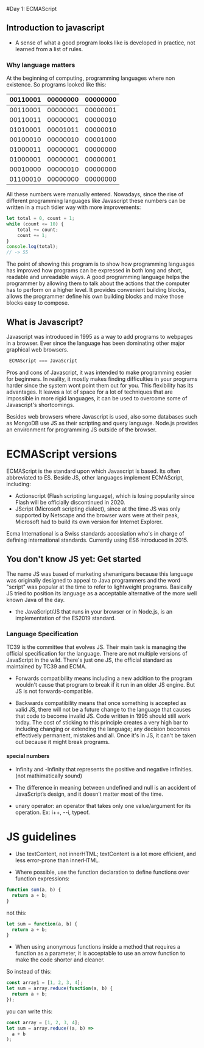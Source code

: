 #Day 1: ECMAScript

## Introduction to javascript

* A sense of what a good program looks like is developed in practice, not learned from a list of rules.

### Why language matters

At the beginning of computing, programming languages where non existence. So programs looked like this:

| 00110001 | 00000000 | 00000000 |
| ---------| :--------| --------:|
| 00110001 | 00000001 | 00000001 |
| 00110011 | 00000001 | 00000010 |
| 01010001 | 00001011 | 00000010 |
| 00100010 | 00000010 | 00001000 |
| 01000011 | 00000001 | 00000000 |
| 01000001 | 00000001 | 00000001 |
| 00010000 | 00000010 | 00000000 |
| 01100010 | 00000000 | 00000000 |

All these numbers were manually entered. Nowadays, since the rise of different programming languages like Javascript these numbers can be
written in a much tidier way with more improvements:

```javascript
let total = 0, count = 1;
while (count <= 10) {
    total += count;
    count += 1;
}
console.log(total);
// -> 55
```

The point of showing this program is to show how programming languages has improved 
how programs can be expressed in both long and short, readable and unreadable ways. A good programming language
helps the programmer by allowing them to talk about the actions that the computer has to perform on a higher level.
It provides convenient building blocks, allows the programmer define his own building blocks and make 
those blocks easy to compose.

## What is Javascript?

Javascript was introduced in 1995 as a way to add programs to webpages in a browser. Ever since the language has been dominating other major
graphical web browsers.

```javascript
 ECMAScript === JavaScript
 ```
 Pros and cons of Javascript, it was intended to make programming easier for beginners. In reality, it mostly makes finding difficulties
 in your programs harder since the system wont point them out for you. This flexibility has its advantages. It leaves a lot of space for a lot
 of techniques that are impossible in more rigid languages, it can be used to overcome some of Javascript's shortcomings.

 Besides web browsers where Javascript is used, also some databases such as MongoDB use JS as their scripting and query language.
 Node.js provides an environment for programming JS outside of the browser.

 
# ECMAScript versions

ECMAScript is the standard upon which Javascript is based. Its often abbreviated to ES. 
Beside JS, other languages implement ECMAScript, including:

* Actionscript (Flash scripting language), which is losing popularity since Flash will be
officially discontinued in 2020.
* JScript (Microsoft scripting dialect), since at the time JS was only supported by Netscape and
the browser wars were at their peak, Microsoft had to build its own version for Internet Explorer.

Ecma International is a Swiss standards accosiation who's in charge of defining international standards.
Currently using ES6 introduced in 2015.

## You don't know JS yet: Get started

The name JS was based of marketing shenanigans because this language was originally designed to appeal to Java programmers and the word
"script" was popular at the time to refer to lightweight programs. Basically JS tried to position its language as a acceptable alternative
of the more well known Java of the day. 
* the JavaScript/JS that runs in your browser or in Node.js, is an implementation of the ES2019 standard.


### Language Specification

TC39 is the committee that evolves JS. Their main task is managing the official specification for the language.
There are not multiple versions of JavaScript in the wild. There's just one JS, the official standard as maintained by TC39 and ECMA.

* Forwards compatibility means including a new addition to the program wouldn't cause that program to break if it run in an older JS engine. But JS is not forwards-compatible.

* Backwards compatibility means that once something is accepted as valid JS, there will not be a future change to the language that causes that code to become invalid JS. Code written in 1995 should still work today.  The cost of sticking to this principle creates a very high bar to including changing or extending the language; any decision becomes effectively permanent, mistakes and all. Once it's in JS, it can't be taken out because it might break programs.

#### special numbers
* Infinity and -Infinity that represents the positive and negative infinities. (not mathimatically sound)

* The difference in meaning between undefined and null is an accident of JavaScript’s design, and it doesn’t matter most of the time.

* unary operator: an operator that takes only one value/argument for its operation. Ex: i++, --i, typeof.

# JS guidelines

* Use textContent, not innerHTML; textContent is a lot more efficient, and less error-prone than innerHTML.

* Where possible, use the function declaration to define functions over function expressions:

```javascript
function sum(a, b) {
  return a + b;
}
```

not this:
```javascript
let sum = function(a, b) {
  return a + b;
}
```

* When using anonymous functions inside a method that requires a function as a parameter, it is acceptable to use an arrow function to make the code shorter and cleaner.

So instead of this:

```javascript
const array1 = [1, 2, 3, 4];
let sum = array.reduce(function(a, b) {
  return a + b;  
});
```
you can write this:

```javascript
const array = [1, 2, 3, 4];
let sum = array.reduce((a, b) =>
  a + b
);
```


